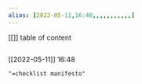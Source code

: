 ```yaml
---
alias: [2022-05-11,16:48,,,,,,,,,,,]
---
```

[[]]
table of content
```toc
```

[[2022-05-11]] 16:48

```query
"=checklist manifesto"
```